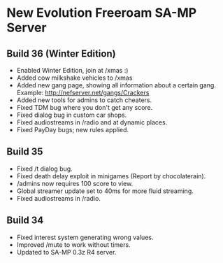 New Evolution Freeroam SA-MP Server
===================================

Build 36 (Winter Edition)
--------
- Enabled Winter Edition, join at /xmas :)
- Added cow milkshake vehicles to /xmas
- Added new gang page, showing all information about a certain gang. Example: http://nefserver.net/gangs/Crackers
- Added new tools for admins to catch cheaters.
- Fixed TDM bug where you don't get any score.
- Fixed dialog bug in custom car shops.
- Fixed audiostreams in /radio and at dynamic places.
- Fixed PayDay bugs; new rules applied.

Build 35
--------
- Fixed /t dialog bug.
- Fixed death delay exploit in minigames (Report by chocolaterain).
- /admins now requires 100 score to view.
- Global streamer update set to 40ms for more fluid streaming.
- Fixed audiostreams in /radio.

Build 34
--------
- Fixed interest system generating wrong values.
- Improved /mute to work without timers.
- Updated to SA-MP 0.3z R4 server.